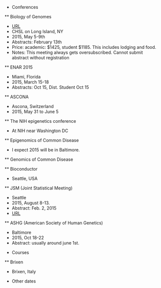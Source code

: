 * Conferences

** Biology of Genomes 
- [URL](http://meetings.cshl.edu/meetings/2015/genome15.shtml)
- CHSL on Long Island, NY
- 2015, May 5-9th
- Abstracts: February 13th
- Price: academic: $1425, student $1185.  This includes lodging and food.
- Notes: This meeting always gets oversubscribed. Cannot submit abstract without registration


** ENAR 2015
- Miami, Florida
- 2015, March 15-18
- Abstracts: Oct 15, Dist. Student Oct 15


** ASCONA
- Ascona, Switzerland
- 2015, May 31 to June 5

** The NIH epigenetics conference
- At NIH near Washington DC


** Epigenomics of Common Disease
- I expect 2015 will be in Baltimore.


** Genomics of Common Disease

** Bioconductor
- Seattle, USA

** JSM (Joint Statistical Meeting)
- Seattle
- 2015, August 8-13.
- Abstract: Feb. 2, 2015
- [URL](http://www.amstat.org/meetings/jsm/2015/)


** ASHG (American Society of Human Genetics)
- Baltimore
- 2015, Oct 18-22
- Abstract: usually around june 1st.

* Courses

** Brixen
- Brixen, Italy

* Other dates

